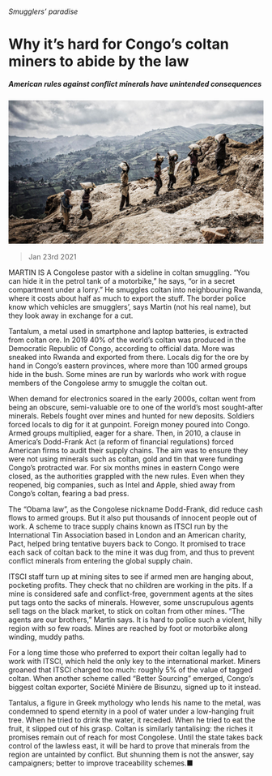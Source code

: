 ###### Smugglers’ paradise

# Why it’s hard for Congo’s coltan miners to abide by the law 

##### American rules against conflict minerals have unintended consequences 

![image](images/20210123_MAP004_0.jpg) 

> Jan 23rd 2021 


MARTIN IS A Congolese pastor with a sideline in coltan smuggling. “You can hide it in the petrol tank of a motorbike,” he says, “or in a secret compartment under a lorry.” He smuggles coltan into neighbouring Rwanda, where it costs about half as much to export the stuff. The border police know which vehicles are smugglers’, says Martin (not his real name), but they look away in exchange for a cut.


Tantalum, a metal used in smartphone and laptop batteries, is extracted from coltan ore. In 2019 40% of the world’s coltan was produced in the Democratic Republic of Congo, according to official data. More was sneaked into Rwanda and exported from there. Locals dig for the ore by hand in Congo’s eastern provinces, where more than 100 armed groups hide in the bush. Some mines are run by warlords who work with rogue members of the Congolese army to smuggle the coltan out.



When demand for electronics soared in the early 2000s, coltan went from being an obscure, semi-valuable ore to one of the world’s most sought-after minerals. Rebels fought over mines and hunted for new deposits. Soldiers forced locals to dig for it at gunpoint. Foreign money poured into Congo. Armed groups multiplied, eager for a share. Then, in 2010, a clause in America’s Dodd-Frank Act (a reform of financial regulations) forced American firms to audit their supply chains. The aim was to ensure they were not using minerals such as coltan, gold and tin that were funding Congo’s protracted war. For six months mines in eastern Congo were closed, as the authorities grappled with the new rules. Even when they reopened, big companies, such as Intel and Apple, shied away from Congo’s coltan, fearing a bad press.


The “Obama law”, as the Congolese nickname Dodd-Frank, did reduce cash flows to armed groups. But it also put thousands of innocent people out of work. A scheme to trace supply chains known as ITSCI run by the International Tin Association based in London and an American charity, Pact, helped bring tentative buyers back to Congo. It promised to trace each sack of coltan back to the mine it was dug from, and thus to prevent conflict minerals from entering the global supply chain.


ITSCI staff turn up at mining sites to see if armed men are hanging about, pocketing profits. They check that no children are working in the pits. If a mine is considered safe and conflict-free, government agents at the sites put tags onto the sacks of minerals. However, some unscrupulous agents sell tags on the black market, to stick on coltan from other mines. “The agents are our brothers,” Martin says. It is hard to police such a violent, hilly region with so few roads. Mines are reached by foot or motorbike along winding, muddy paths.


For a long time those who preferred to export their coltan legally had to work with ITSCI, which held the only key to the international market. Miners groaned that ITSCI charged too much: roughly 5% of the value of tagged coltan. When another scheme called “Better Sourcing” emerged, Congo’s biggest coltan exporter, Société Minière de Bisunzu, signed up to it instead.


Tantalus, a figure in Greek mythology who lends his name to the metal, was condemned to spend eternity in a pool of water under a low-hanging fruit tree. When he tried to drink the water, it receded. When he tried to eat the fruit, it slipped out of his grasp. Coltan is similarly tantalising: the riches it promises remain out of reach for most Congolese. Until the state takes back control of the lawless east, it will be hard to prove that minerals from the region are untainted by conflict. But shunning them is not the answer, say campaigners; better to improve traceability schemes.■

